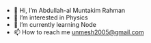 - 👋 Hi, I’m Abdullah-al Muntakim Rahman
- 👀 I’m interested in Physics
- 🌱 I’m currently learning Node
- 📫 How to reach me unmesh2005@gmail.com

<!---
unmesh-2005/unmesh-2005 is a ✨ special ✨ repository because its `README.md` (this file) appears on your GitHub profile.
You can click the Preview link to take a look at your changes.
--->
